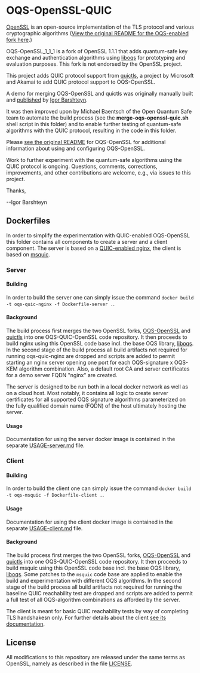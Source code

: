 OQS-OpenSSL-QUIC
==================================

[OpenSSL](https://openssl.org/) is an open-source implementation of the TLS protocol and various cryptographic algorithms ([View the original README for the OQS-enabled fork here](https://github.com/open-quantum-safe/openssl/blob/OQS-OpenSSL_1_1_1-stable/README).)

OQS-OpenSSL\_1\_1\_1 is a fork of OpenSSL 1.1.1 that adds quantum-safe key exchange and authentication algorithms using [liboqs](https://github.com/open-quantum-safe/liboqs) for prototyping and evaluation purposes. This fork is not endorsed by the OpenSSL project.

This project adds QUIC protocol support from [quictls](https://github.com/quictls/openssl), a project by Microsoft and Akamai to add QUIC protocol support to OQS-OpenSSL.

A demo for merging OQS-OpenSSL and quictls was originally manually built and [published](https://www.linkedin.com/pulse/quic-protocol-quantum-safe-cryptography-presenting-future-igor/) by [Igor Barshteyn](https://www.linkedin.com/in/igorbarshteyn/).

It was then improved upon by Michael Baentsch of the Open Quantum Safe team to automate the build process (see the **merge-oqs-openssl-quic.sh** shell script in this folder) and to enable further testing of quantum-safe algorithms with the QUIC protocol, resulting in the code in this folder.

Please [see the original README](https://github.com/open-quantum-safe/openssl#readme) for OQS-OpenSSL for additional information about using and configuring OQS-OpenSSL.

Work to further experiment with the quantum-safe algorithms using the QUIC protocol is ongoing. Questions, comments, corrections, improvements, and other contributions are welcome, e.g., via issues to this project.

Thanks,

--Igor Barshteyn

## Dockerfiles

In order to simplify the experimentation with QUIC-enabled OQS-OpenSSL this folder contains all components to create a server and a client component. The server is based on a [QUIC-enabled nginx](https://hg.nginx.org/nginx-quic), the client is based on [msquic](https://github.com/microsoft/msquic/).

### Server

#### Building

In order to build the server one can simply issue the command `docker build -t oqs-quic-nginx -f Dockerfile-server .`.

#### Background

The build process first merges the two OpenSSL forks, [OQS-OpenSSL](https://github.com/open-quantum-safe/openssl) and [quictls](https://github.com/quictls/openssl) into one OQS-QUIC-OpenSSL code repository. It then proceeds to build nginx using this OpenSSL code base incl. the base OQS library, [liboqs](https://github.com/open-quantum-safe/liboqs). In the second stage of the build process all build artifacts not required for running oqs-quic-nginx are dropped and scripts are added to permit starting an nginx server opening one port for each OQS-signature x OQS-KEM algorithm combination. Also, a default root CA and server certificates for a demo server FQDN "nginx" are created.

The server is designed to be run both in a local docker network as well as on a cloud host. Most notably, it contains all logic to create server certificates for all supported OQS signature algorithms parameterized on the fully qualified domain name (FQDN) of the host ultimately hosting the server.

#### Usage

Documentation for using the server docker image is contained in the separate [USAGE-server.md](USAGE-server.md) file.

### Client

#### Building

In order to build the client one can simply issue the command `docker build -t oqs-msquic -f Dockerfile-client .`.

#### Usage

Documentation for using the client docker image is contained in the separate [USAGE-client.md](USAGE-client.md) file.

#### Background

The build process first merges the two OpenSSL forks, [OQS-OpenSSL](https://github.com/open-quantum-safe/openssl) and [quictls](https://github.com/quictls/openssl) into one OQS-QUIC-OpenSSL code repository. It then proceeds to build msquic using this OpenSSL code base incl. the base OQS library, [liboqs](https://github.com/open-quantum-safe/liboqs). Some patches to the `msquic` code base are applied to enable the build and experimentation with different OQS algorithms. In the second stage of the build process all build artifacts not required for running the baseline QUIC reachability test are dropped and scripts are added to permit a full test of all OQS-algorithm combinations as afforded by the server.

The client is meant for basic QUIC reachability tests by way of completing TLS handshakesn only. For further details about the client [see its documentation](https://github.com/microsoft/quicreach).

## License

All modifications to this repository are released under the same terms as OpenSSL, namely as described in the file [LICENSE](https://github.com/open-quantum-safe/openssl/blob/OQS-OpenSSL_1_1_1-stable/LICENSE).


